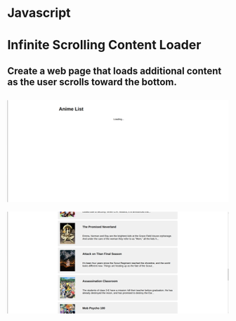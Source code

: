 # Javascript

# Infinite Scrolling Content Loader

Create a web page that loads additional content as the user scrolls toward the bottom.
---

![alt text](image.png) 
---
![alt text](<image 1.png>)